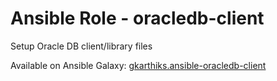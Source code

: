 # Ansible Role - oracledb-client

Setup Oracle DB client/library files

Available on Ansible Galaxy: [gkarthiks.ansible-oracledb-client](https://galaxy.ansible.com/gkarthiks/ansible-oracledb-client)